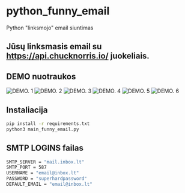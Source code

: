 # python_funny_email
Python "linksmojo" email siuntimas

## Jūsų linksmasis email su https://api.chucknorris.io/ juokeliais.

## DEMO nuotraukos

![DEMO. 1](https://img001.prntscr.com/file/img001/yHf0HrElQnezE3XKeXvPBg.png)
![DEMO. 2](https://img001.prntscr.com/file/img001/lftAbopmTCC08j6WUqICTg.png)
![DEMO. 3](https://img001.prntscr.com/file/img001/e9p-zLf8T264md893iXQtA.png)
![DEMO. 4](https://img001.prntscr.com/file/img001/Ix_w_wD8TUKqVw9aL7u8Dg.png)
![DEMO. 5](https://img001.prntscr.com/file/img001/WK_uw30eRmGXs1MRBmp8Ng.png)
![DEMO. 6](https://img001.prntscr.com/file/img001/SNTCrztLR9KnAOcqfe6IBw.png)

## Instaliacija

```sh
pip install -r requirements.txt
python3 main_funny_email.py
```

## SMTP LOGINS failas

```sh
SMTP_SERVER = "mail.inbox.lt"
SMTP_PORT = 587
USERNAME = "email@inbox.lt"
PASSWORD = "superhardpassword"
DEFAULT_EMAIL = "email@inbox.lt"
```
